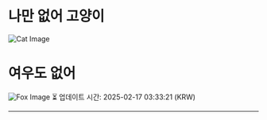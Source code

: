 
# 나만 없어 고양이

![Cat Image](https://cdn2.thecatapi.com/images/8pb.jpg)

# 여우도 없어
![Fox Image](https://randomfox.ca/images/109.jpg)
⏳ 업데이트 시간: 2025-02-17 03:33:21 (KRW)

---
